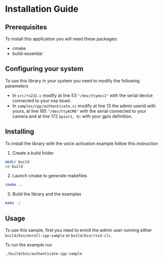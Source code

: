 # Installation Guide

## Prerequisites

To install this application you will need these packages:
* cmake
* build-essential

## Configuring your system

To use this library in your system you need to modify the following parameters
* In ```src/rs232.c``` modify at line 53 ```"/dev/ttymxc1"``` with the serial device connected to your nxp boad.
* In ```samples/cpp/authenticate.cc``` modify at line 13 the admin userid with yours, at line 165 ```"/dev/ttyACM0"``` with the serial connected to your camera and at line 172 ```Gpio(1, 6)``` with your gpio definition.

## Installing

To install the library with the voice activation example follow this instruction

1. Create a build folder
```bash
mkdir build
cd build
```
2. Launch cmake to generate makefiles
```bash
cmake ..
```
3. Build the library and the examples
```bash
make -j
```
## Usage

To use this sample, first you need to enroll the admin user running either ```build/bin/enroll-cpp-sample``` or ```build/bin/rsid-cli```.

To run the example run
```bash
./build/bin/authenticate-cpp-sample
```
